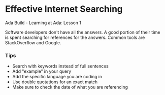 # Effective Internet Searching 
Ada Build - Learning at Ada: Lesson 1

Software developers don't have all the answers. A good portion of their time is spent searching for references for the answers. Common tools are StackOverflow and Google. 

### Tips 
* Search with keywords instead of full sentences
* Add "example" in your query 
* Add the specific language you are coding in 
* Use double quotations for an exact match
* Make sure to check the date of what you are referencing